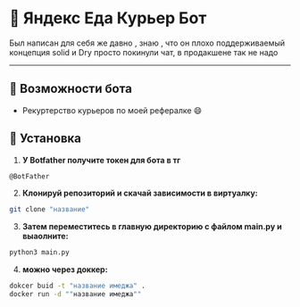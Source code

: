 # 🤖 Яндекс Еда Курьер Бот


Был написан для себя же давно , знаю , что он плохо поддерживаемый концепция solid и Dry просто покинули чат, в продакшене так не надо

---

## 🚀 Возможности бота

- Рекуртерство курьеров по моей рефералке 😄



## 🔧 Установка

1. **У Botfather получите токен для бота в тг**
```bash
@BotFather
```

2. **Клонируй репозиторий и скачай зависимости в виртуалку:**
```bash
git clone "название"
```
3. **Затем переместитесь в главную директорию с файлом main.py и выаолните:**
```bash
python3 main.py
```
4. **можно через доккер:**
```bash
dokcer buid -t "название имеджа" .
docker run -d ""название имеджа""
```